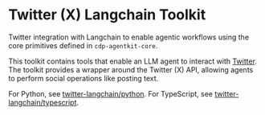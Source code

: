# Twitter (X) Langchain Toolkit

Twitter integration with Langchain to enable agentic workflows using the core primitives defined in `cdp-agentkit-core`.

This toolkit contains tools that enable an LLM agent to interact with [Twitter](https://developer.x.com/en/docs/x-api). The toolkit provides a wrapper around the Twitter (X) API, allowing agents to perform social operations like posting text.

For Python, see [twitter-langchain/python](./python/README.md).
For TypeScript, see [twitter-langchain/typescript](./typescript/README.md).
